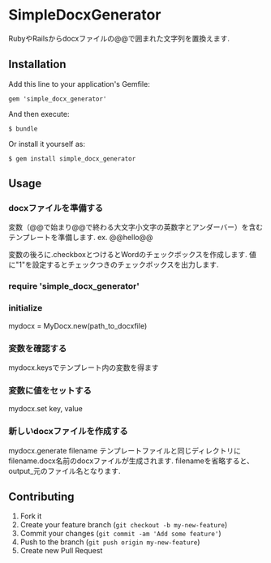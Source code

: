 # SimpleDocxGenerator

RubyやRailsからdocxファイルの@@で囲まれた文字列を置換えます.

## Installation

Add this line to your application's Gemfile:

    gem 'simple_docx_generator'

And then execute:

    $ bundle

Or install it yourself as:

    $ gem install simple_docx_generator

## Usage

### docxファイルを準備する

変数（@@で始まり@@で終わる大文字小文字の英数字とアンダーバー）を含むテンプレートを準備します.
ex. @@hello@@

変数の後ろに.checkboxとつけるとWordのチェックボックスを作成します.
値に"1"を設定するとチェックつきのチェックボックスを出力します.

### require 'simple_docx_generator'


### initialize
mydocx = MyDocx.new(path_to_docxfile)

### 変数を確認する
mydocx.keysでテンプレート内の変数を得ます

### 変数に値をセットする
mydocx.set key, value

### 新しいdocxファイルを作成する
mydocx.generate filename
テンプレートファイルと同じディレクトリにfilename.docx名前のdocxファイルが生成されます.
filenameを省略すると、output_元のファイル名となります.


## Contributing

1. Fork it
2. Create your feature branch (`git checkout -b my-new-feature`)
3. Commit your changes (`git commit -am 'Add some feature'`)
4. Push to the branch (`git push origin my-new-feature`)
5. Create new Pull Request
